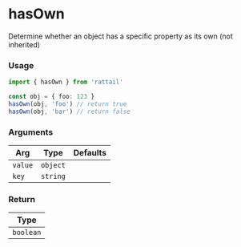 # hasOwn

Determine whether an object has a specific property as its own (not inherited)

### Usage

```ts
import { hasOwn } from 'rattail'

const obj = { foo: 123 }
hasOwn(obj, 'foo') // return true
hasOwn(obj, 'bar') // return false
```

### Arguments

| Arg     |   Type   | Defaults |
| ------- | :------: | -------: |
| `value` | `object` |          |
| `key`   | `string` |          |

### Return

|   Type    |
| :-------: |
| `boolean` |
